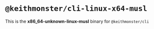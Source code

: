 # `@keithmonster/cli-linux-x64-musl`

This is the **x86_64-unknown-linux-musl** binary for `@keithmonster/cli`
